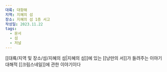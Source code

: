 ```yaml
---
대륙: 대항해
지역: 지혜의 섬
장소: 지혜의 섬 1층 서고
작성일: 2023.11.22
tags:
  - 문서
  - 섬
  - 저널
---
```


[[대륙/지역 및 장소/섬/지혜의 섬|지혜의 섬]]에 있는 [[낭만의 서]]가 들려주는 이야기
대해적 [[크림스네일]]에 관한 이야기이다

